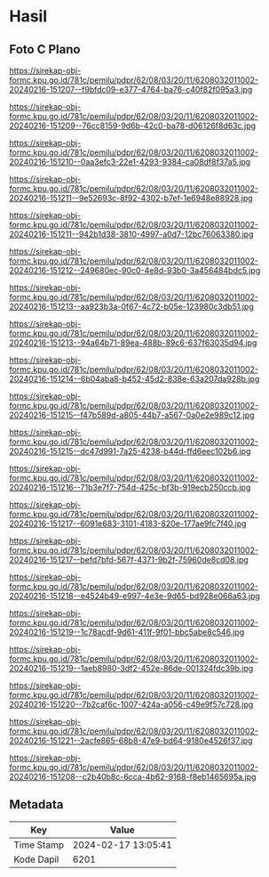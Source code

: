 # Hasil

## Foto C Plano

https://sirekap-obj-formc.kpu.go.id/781c/pemilu/pdpr/62/08/03/20/11/6208032011002-20240216-151207--f9bfdc09-e377-4764-ba76-c40f82f095a3.jpg

https://sirekap-obj-formc.kpu.go.id/781c/pemilu/pdpr/62/08/03/20/11/6208032011002-20240216-151209--76cc8159-9d6b-42c0-ba78-d06126f8d63c.jpg

https://sirekap-obj-formc.kpu.go.id/781c/pemilu/pdpr/62/08/03/20/11/6208032011002-20240216-151210--0aa3efc3-22e1-4293-9384-ca08df8f37a5.jpg

https://sirekap-obj-formc.kpu.go.id/781c/pemilu/pdpr/62/08/03/20/11/6208032011002-20240216-151211--9e52693c-8f92-4302-b7ef-1e6948e88928.jpg

https://sirekap-obj-formc.kpu.go.id/781c/pemilu/pdpr/62/08/03/20/11/6208032011002-20240216-151211--942b1d38-3810-4997-a0d7-12bc76063380.jpg

https://sirekap-obj-formc.kpu.go.id/781c/pemilu/pdpr/62/08/03/20/11/6208032011002-20240216-151212--249680ec-90c0-4e8d-93b0-3a456484bdc5.jpg

https://sirekap-obj-formc.kpu.go.id/781c/pemilu/pdpr/62/08/03/20/11/6208032011002-20240216-151213--aa923b3a-0f67-4c72-b05e-123980c3db51.jpg

https://sirekap-obj-formc.kpu.go.id/781c/pemilu/pdpr/62/08/03/20/11/6208032011002-20240216-151213--94a64b71-89ea-488b-89c6-637f63035d94.jpg

https://sirekap-obj-formc.kpu.go.id/781c/pemilu/pdpr/62/08/03/20/11/6208032011002-20240216-151214--6b04aba8-b452-45d2-838e-63a207da928b.jpg

https://sirekap-obj-formc.kpu.go.id/781c/pemilu/pdpr/62/08/03/20/11/6208032011002-20240216-151215--f47b589d-a805-44b7-a567-0a0e2e989c12.jpg

https://sirekap-obj-formc.kpu.go.id/781c/pemilu/pdpr/62/08/03/20/11/6208032011002-20240216-151215--dc47d991-7a25-4238-b44d-ffd6eec102b6.jpg

https://sirekap-obj-formc.kpu.go.id/781c/pemilu/pdpr/62/08/03/20/11/6208032011002-20240216-151216--71b3e7f7-754d-425c-bf3b-919ecb250ccb.jpg

https://sirekap-obj-formc.kpu.go.id/781c/pemilu/pdpr/62/08/03/20/11/6208032011002-20240216-151217--6091e683-3101-4183-820e-177ae9fc7f40.jpg

https://sirekap-obj-formc.kpu.go.id/781c/pemilu/pdpr/62/08/03/20/11/6208032011002-20240216-151217--befd7bfd-567f-4371-9b2f-75960de8cd08.jpg

https://sirekap-obj-formc.kpu.go.id/781c/pemilu/pdpr/62/08/03/20/11/6208032011002-20240216-151218--e4524b49-e997-4e3e-9d65-bd928e066a63.jpg

https://sirekap-obj-formc.kpu.go.id/781c/pemilu/pdpr/62/08/03/20/11/6208032011002-20240216-151219--1c78acdf-9d61-411f-9f01-bbc5abe8c546.jpg

https://sirekap-obj-formc.kpu.go.id/781c/pemilu/pdpr/62/08/03/20/11/6208032011002-20240216-151219--1aeb8980-3df2-452e-86de-001324fdc39b.jpg

https://sirekap-obj-formc.kpu.go.id/781c/pemilu/pdpr/62/08/03/20/11/6208032011002-20240216-151220--7b2caf6c-1007-424a-a056-c49e9f57c728.jpg

https://sirekap-obj-formc.kpu.go.id/781c/pemilu/pdpr/62/08/03/20/11/6208032011002-20240216-151221--2acfe865-68b8-47e9-bd64-9180e4526f37.jpg

https://sirekap-obj-formc.kpu.go.id/781c/pemilu/pdpr/62/08/03/20/11/6208032011002-20240216-151208--c2b40b8c-6cca-4b62-9168-f8eb1465695a.jpg


## Metadata

| Key        | Value               |
| ---------- | ------------------- |
| Time Stamp | 2024-02-17 13:05:41 |
| Kode Dapil | 6201                |



